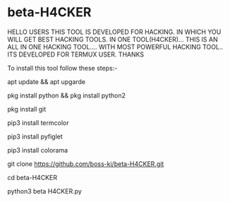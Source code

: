 # beta-H4CKER
HELLO USERS THIS TOOL IS DEVELOPED FOR HACKING. IN WHICH YOU WILL GET BEST HACKING TOOLS. IN ONE TOOL(H4CKER)... THIS IS AN ALL IN ONE HACKING TOOL.... WITH MOST POWERFUL HACKING TOOL.. ITS DEVELOPED FOR TERMUX USER. THANKS

To install this tool follow these steps:-

apt update && apt upgarde

pkg install python && pkg install python2

pkg install git

pip3 install termcolor

pip3 install pyfiglet

pip3 install colorama

git clone https://github.com/boss-ki/beta-H4CKER.git

cd beta-H4CKER

python3 beta H4CKER.py

